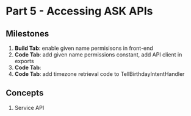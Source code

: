# Part 5 - Accessing ASK APIs

## Milestones

1. **Build Tab**: enable given name permisisons in front-end
2. **Code Tab**: add given name permissions constant, add API client in exports
3. **Code Tab**:
4. **Code Tab**: add timezone retrieval code to TellBirthdayIntentHandler


## Concepts

1. Service API